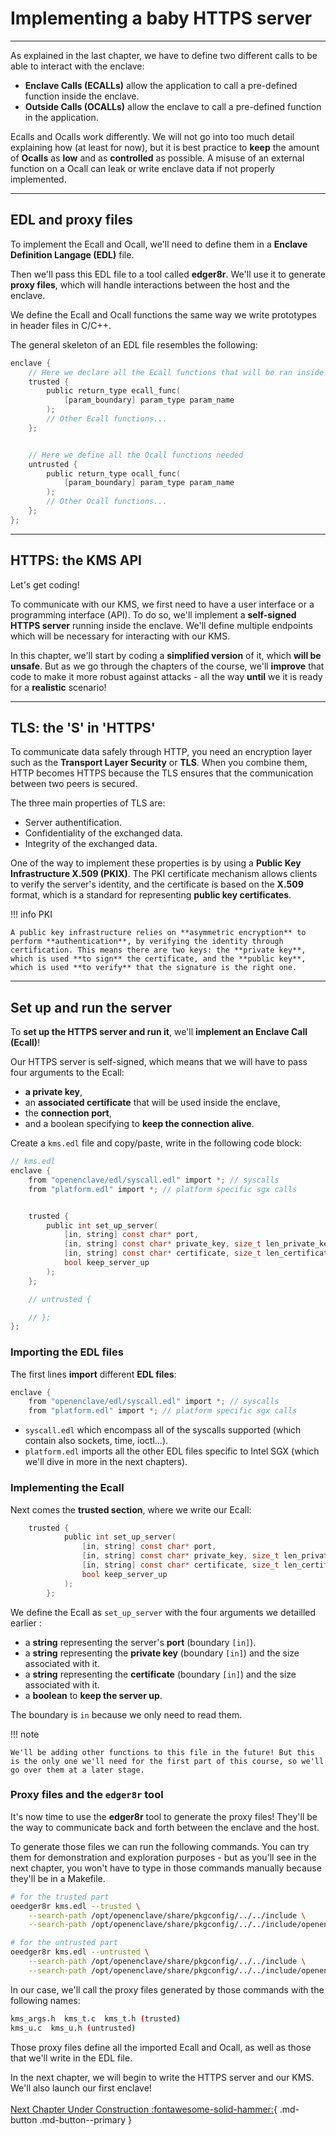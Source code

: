 # Implementing a baby HTTPS server
___________________________________________________

As explained in the last chapter, we have to define two different calls to be able to interact with the enclave:

- **Enclave Calls (ECALLs)** allow the application to call a pre-defined function inside the enclave.  
- **Outside Calls (OCALLs)** allow the enclave to call a pre-defined function in the application. 

Ecalls and Ocalls work differently. We will not go into too much detail explaining how (at least for now), but it is best practice to **keep** the amount of **Ocalls** as **low** and as **controlled** as possible. A misuse of an external function on a Ocall can leak or write enclave data if not properly implemented.

___________________________________________________
## EDL and proxy files

To implement the Ecall and Ocall, we'll need to define them in a **Enclave Definition Langage (EDL)** file. 

Then we'll pass this EDL file to a tool called **edger8r**. We'll use it to generate **proxy files**, which will handle interactions between the host and the enclave. 

We define the Ecall and Ocall functions the same way we write prototypes in header files in C/C++. 

The general skeleton of an EDL file resembles the following: 

```C
enclave {
    // Here we declare all the Ecall functions that will be ran inside the enclave 
    trusted {
        public return_type ecall_func(
            [param_boundary] param_type param_name
        );
        // Other Ecall functions...
    };


    // Here we define all the Ocall functions needed 
    untrusted {
        public return_type ocall_func(
            [param_boundary] param_type param_name
        );
        // Other Ocall functions... 
    };
};
```

________________________________
## HTTPS: the KMS API

Let's get coding! 

To communicate with our KMS, we first need to have a user interface or a programming interface (API). To do so, we'll implement a **self-signed HTTPS server** running inside the enclave. We'll define multiple endpoints which will be necessary for interacting with our KMS.

In this chapter, we'll start by coding a **simplified version** of it, which **will be unsafe**. But as we go through the chapters of the course, we'll **improve** that code to make it more robust against attacks - all the way **until** we it is ready for a **realistic** scenario! 

___________________________________________
## TLS: the 'S' in 'HTTPS'

To communicate data safely through HTTP, you need an encryption layer such as the **Transport Layer Security** or **TLS**. When you combine them, HTTP becomes HTTPS because the TLS ensures that the communication between two peers is secured.

The three main properties of TLS are:

- Server authentification. 
- Confidentiality of the exchanged data. 
- Integrity of the exchanged data. 

One of the way to implement these properties is by using a **Public Key Infrastructure X.509 (PKIX)**. The PKI certificate mechanism allows clients to verify the server's identity, and the certificate is based on the **X.509** format, which is a standard for representing **public key certificates**. 

!!! info PKI

	A public key infrastructure relies on **asymmetric encryption** to perform **authentication**, by verifying the identity through certification. This means there are two keys: the **private key**, which is used **to sign** the certificate, and the **public key**, which is used **to verify** that the signature is the right one. 

___________________________________
## Set up and run the server

To **set up the HTTPS server and run it**, we'll **implement an Enclave Call (Ecall)**! 

Our HTTPS server is self-signed, which means that we will have to pass four arguments to the Ecall: 

+ **a private key**,
+ an **associated certificate** that will be used inside the enclave,
+ the **connection port**,
+ and a boolean specifying to **keep the connection alive**. 

Create a `kms.edl` file and copy/paste, write in the following code block:

```c
// kms.edl
enclave {
    from "openenclave/edl/syscall.edl" import *; // syscalls
    from "platform.edl" import *; // platform specific sgx calls


    trusted {
        public int set_up_server(
            [in, string] const char* port, 
            [in, string] const char* private_key, size_t len_private_key,
            [in, string] const char* certificate, size_t len_certificate, 
            bool keep_server_up
        );
    };

    // untrusted {

    // };
};
```

### Importing the EDL files

The first lines **import** different **EDL files**: 

```c
enclave {
    from "openenclave/edl/syscall.edl" import *; // syscalls
    from "platform.edl" import *; // platform specific sgx calls
```

+ `syscall.edl` which encompass all of the syscalls supported (which contain also sockets, time, ioctl...). 
+ `platform.edl` imports all the other EDL files specific to Intel SGX (which we'll dive in more in the next chapters). 

### Implementing the Ecall

Next comes the **trusted section**, where we write our Ecall:

```c
	trusted {
			public int set_up_server(
				[in, string] const char* port, 
				[in, string] const char* private_key, size_t len_private_key,
				[in, string] const char* certificate, size_t len_certificate, 
				bool keep_server_up
			);
		};
```  

We define the Ecall as `set_up_server` with the four arguments we detailled earlier : 

+ a **string** representing the server's **port** (boundary `[in]`). 
+ a **string** representing the **private key** (boundary `[in]`) and the size associated with it.
+ a **string** representing the **certificate** (boundary `[in]`) and the size associated with it. 
+ a **boolean** to **keep the server up**. 

The boundary is `in` because we only need to read them.

!!! note

    We'll be adding other functions to this file in the future! But this is the only one we'll need for the first part of this course, so we'll go over them at a later stage.

### Proxy files and the `edger8r` tool

It's now time to use the **edger8r** tool to generate the proxy files! They'll be the way to communicate back and forth between the enclave and the host. 

To generate those files we can run the following commands. You can try them for demonstration and exploration purposes - but as you'll see in the next chapter, you won't have to type in those commands manually because they'll be in a Makefile. 

```bash
# for the trusted part
oeedger8r kms.edl --trusted \
    --search-path /opt/openenclave/share/pkgconfig/../../include \
    --search-path /opt/openenclave/share/pkgconfig/../../include/openenclave/edl/sgx 

# for the untrusted part 
oeedger8r kms.edl --untrusted \
    --search-path /opt/openenclave/share/pkgconfig/../../include \
    --search-path /opt/openenclave/share/pkgconfig/../../include/openenclave/edl/sgx 

```

In our case, we'll call the proxy files generated by those commands with the following names:

```bash
kms_args.h  kms_t.c  kms_t.h (trusted) 
kms_u.c  kms_u.h (untrusted)
```

Those proxy files define all the imported Ecall and Ocall, as well as those that we'll write in the EDL file.   


In the next chapter, we will begin to write the HTTPS server and our KMS. We'll also launch our first enclave! 
<br />
<br />
[Next Chapter Under Construction :fontawesome-solid-hammer:](./trusted-vs-untrusted-impl.md){ .md-button .md-button--primary }

